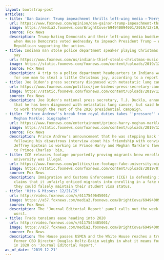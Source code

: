 ```yaml
---
layout: bootstrap-post
articles:
- title: 'Dan Gainor: Trump impeachment thrills left-wing media –‘Merry Impeachmas!’'
  url: https://www.foxnews.com/opinion/dan-gainor-trump-impeachment-thrills-left-wing-media-merry-impeachmas
  image: https://media2.foxnews.com/BrightCove/694940094001/2019/12/19/694940094001_6117052662001_6117058560001-vs.jpg
  source: Fox News
  description: Trump-hating Democrats and their left-wing media buddies were thrilled
    when House Democrats voted Wednesday to impeach President Trump – without a single
    Republican supporting the action.
- title: Indiana man stole police department speaker playing Christmas music, cops
    say
  url: https://www.foxnews.com/us/indiana-thief-steals-christmas-music-playing-speaker-police-department
  image: https://static.foxnews.com/foxnews.com/content/uploads/2019/12/Photo-and-Mugshot-Avon-Indiana-Police-Department.jpg
  source: Fox News
  description: A trip to a police department headquarters in Indiana was an opportunity
    for one man to steal a little Christmas joy, according to a report.
- title: Joe Biden's press secretary diagnosed with metastatic lung cancer
  url: https://www.foxnews.com/politics/joe-bidens-press-secretary-cancer
  image: https://static.foxnews.com/foxnews.com/content/uploads/2019/12/Joe-Biden-Reuters.jpg
  source: Fox News
  description: Joe Biden's national press secretary, T.J. Ducklo, announced on Saturday
    that he has been diagnosed with metastatic lung cancer, but said he will continue
    to work through the rest of the 2020 presidential campaign.
- title: 'Prince Andrew''s break from royal duties takes ''pressure'' off Prince Harry,
    Meghan Markle: biographer'
  url: https://www.foxnews.com/entertainment/prince-harry-meghan-markle-pressure-prince-andrew
  image: https://static.foxnews.com/foxnews.com/content/uploads/2019/12/Andrew-Harry-Markle-AP-Reuters-Reuters.jpg
  source: Fox News
  description: Prince Andrew's announcement that he was stepping back from royal duties
    following his disastrous interview about his friendship with convicted sex offender
    Jeffrey Epstein is working in Prince Harry and Meghan Markle's favor, according
    to Prince Charles' bio…
- title: ICE releases footage purportedly proving migrants knew enrollment at fake
    university was illegal
  url: https://www.foxnews.com/politics/ice-footage-fake-university-migrants-knew-illegal
  image: https://static.foxnews.com/foxnews.com/content/uploads/2019/07/Police-ICE-.jpg
  source: Fox News
  description: Immigration and Customs Enforcement (ICE) is defending itself amid
    claims that it unfairly enticed migrants into enrolling in a fake university so
    they could falsely maintain their student visa status.
- title: 'Hits & Misses: 12/21/19'
  url: http://video.foxnews.com/v/6117549645001/
  image: https://a57.foxnews.com/media2.foxnews.com/BrightCove/694940094001/2019/12/21/640/360/694940094001_6117546720001_6117549645001-vs.jpg
  source: Fox News
  description: The 'Journal Editorial Report' panel calls out the week's best and
    worst.
- title: Trade tensions ease heading into 2020
  url: http://video.foxnews.com/v/6117545405001/
  image: https://a57.foxnews.com/media2.foxnews.com/BrightCove/694940094001/2019/12/21/640/360/694940094001_6117546708001_6117545405001-vs.jpg
  source: Fox News
  description: The House passes USMCA and the White House reaches a truce with China.
    Former CBO Director Douglas Holtz-Eakin weighs in what it means for the economy
    in 2020 on 'Journal Editorial Report.'
as_of_date: '2019-12-21'
---
```


